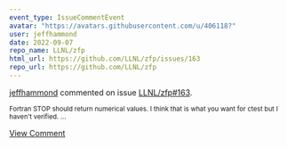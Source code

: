 ```yaml
---
event_type: IssueCommentEvent
avatar: "https://avatars.githubusercontent.com/u/406118?"
user: jeffhammond
date: 2022-09-07
repo_name: LLNL/zfp
html_url: https://github.com/LLNL/zfp/issues/163
repo_url: https://github.com/LLNL/zfp
---
```


<a href='https://github.com/jeffhammond' target='_blank'>jeffhammond</a> commented on issue <a href='https://github.com/LLNL/zfp/issues/163' target='_blank'>LLNL/zfp#163</a>.

<small>Fortran STOP should return numerical values. I think that is what you want for ctest but I haven't verified. ...</small>

<a href='https://github.com/LLNL/zfp/issues/163' target='_blank'>View Comment</a>